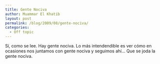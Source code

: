 ```yaml
---
title: Gente Nociva
author: Muammar El Khatib
layout: post
permalink: /blog/2009/08/gente-nociva/
categories:
  - Off topic
---
```

Sí, como se lee. Hay gente nociva. Lo más intendendible es ver cómo en ocasiones nos juntamos con gente nociva y seguimos ahí&#8230; Que se joda la gente nociva.
